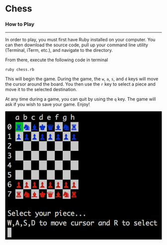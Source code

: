 # Chess

### How to Play
---

In order to play, you must first have Ruby installed on your computer. You can then download the source code, pull up your command line utility (Terminal, iTerm, etc.), and navigate to the directory.

From there, execute the following code in terminal

```
ruby chess.rb
```

This will begin the game. During the game, the `w`, `a`, `s`, and `d` keys will move the cursor around the board. You then use the `r` key to select a piece and move it to the selected destination.

At any time during a game, you can quit by using the `q` key. The game will ask if you wish to save your game. Enjoy!

![](./images/chess.png)
